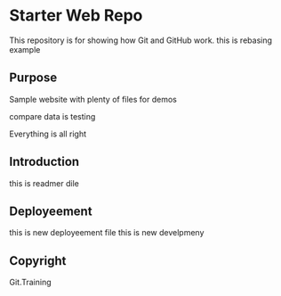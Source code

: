 # Starter Web Repo

This repository is for showing how Git and GitHub work. this is rebasing example

## Purpose

Sample website with plenty of files for demos

compare data is testing

Everything is all right

## Introduction

this is readmer dile

## Deployeement
this is new deployeement file 
this is new develpmeny

## Copyright

Git.Training
